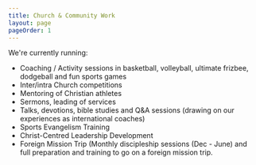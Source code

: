 ```yaml
---
title: Church & Community Work
layout: page
pageOrder: 1
---
```

We're currently running:
- Coaching / Activity sessions in basketball, volleyball, ultimate frizbee, dodgeball and fun sports games
- Inter/intra Church competitions
- Mentoring of Christian athletes
- Sermons, leading of services
- Talks, devotions, bible studies and Q&A sessions (drawing on our experiences as international coaches) 
- Sports Evangelism Training 
- Christ-Centred Leadership Development
- Foreign Mission Trip (Monthly discipleship sessions (Dec - June) and full preparation and training to go on a foreign mission trip.